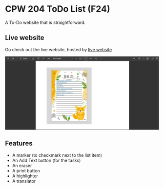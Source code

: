 # CPW 204 ToDo List (F24)
A To-Do website that is straightforward.

## Live website
Go check out the live website, hosted by [live website](https://pka-miles48.github.io/ToDo-List--F24-/)

![alt text](<Waters - ToDo List - F24.png>)

## Features
- A marker (to checkmark next to the list item)
- An Add Text button (for the tasks)
- An eraser
- A print button
- A highlighter
- A translator